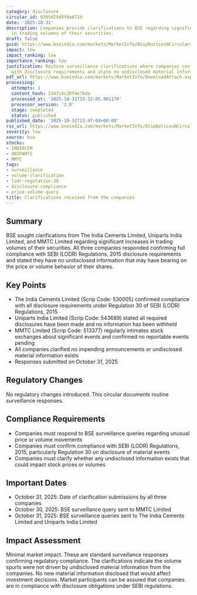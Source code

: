 ```yaml
---
category: disclosure
circular_id: 0205d24d8f0a671d
date: '2025-10-31'
description: Companies provide clarifications to BSE regarding significant increase
  in trading volumes of their securities.
draft: false
guid: https://www.bseindia.com/markets/MarketInfo/DispNoticesNCirculars.aspx?Noticeid={BCBB2CBA-D6A6-4D9F-8614-9D5FAF12D2F6}&noticeno=20251031-53&dt=10/31/2025&icount=53&totcount=62&flag=0
impact: low
impact_ranking: low
importance_ranking: low
justification: Routine surveillance clarifications where companies confirm compliance
  with disclosure requirements and state no undisclosed material information exists
pdf_url: https://www.bseindia.com/markets/MarketInfo/DownloadAttach.aspx?id=20251031-53&attachedId=72505da3-309b-4e6e-b94b-2f3c0cee7c39
processing:
  attempts: 1
  content_hash: 2347c4c26f4e7bda
  processed_at: '2025-10-31T15:32:05.901170'
  processor_version: '2.0'
  stage: completed
  status: published
published_date: '2025-10-31T13:47:04+00:00'
rss_url: https://www.bseindia.com/markets/MarketInfo/DispNoticesNCirculars.aspx?Noticeid={BCBB2CBA-D6A6-4D9F-8614-9D5FAF12D2F6}&noticeno=20251031-53&dt=10/31/2025&icount=53&totcount=62&flag=0
severity: low
source: bse
stocks:
- INDIACEM
- UNIPARTS
- MMTC
tags:
- surveillance
- volume-clarification
- lodr-regulation-30
- disclosure-compliance
- price-volume-query
title: Clarifications received from the companies
---
```


## Summary

BSE sought clarifications from The India Cements Limited, Uniparts India Limited, and MMTC Limited regarding significant increases in trading volumes of their securities. All three companies responded confirming full compliance with SEBI (LODR) Regulations, 2015 disclosure requirements and stated they have no undisclosed information that may have bearing on the price or volume behavior of their shares.

## Key Points

- The India Cements Limited (Scrip Code: 530005) confirmed compliance with all disclosure requirements under Regulation 30 of SEBI (LODR) Regulations, 2015
- Uniparts India Limited (Scrip Code: 543689) stated all required disclosures have been made and no information has been withheld
- MMTC Limited (Scrip Code: 513377) regularly intimates stock exchanges about significant events and confirmed no reportable events pending
- All companies clarified no impending announcements or undisclosed material information exists
- Responses submitted on October 31, 2025

## Regulatory Changes

No regulatory changes introduced. This circular documents routine surveillance responses.

## Compliance Requirements

- Companies must respond to BSE surveillance queries regarding unusual price or volume movements
- Companies must confirm compliance with SEBI (LODR) Regulations, 2015, particularly Regulation 30 on disclosure of material events
- Companies must clarify whether any undisclosed information exists that could impact stock prices or volumes

## Important Dates

- October 31, 2025: Date of clarification submissions by all three companies
- October 30, 2025: BSE surveillance query sent to MMTC Limited
- October 31, 2025: BSE surveillance queries sent to The India Cements Limited and Uniparts India Limited

## Impact Assessment

Minimal market impact. These are standard surveillance responses confirming regulatory compliance. The clarifications indicate the volume spurts were not driven by undisclosed material information from the companies. No new material information disclosed that would affect investment decisions. Market participants can be assured that companies are in compliance with disclosure obligations under SEBI regulations.